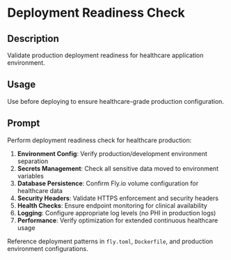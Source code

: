 # Deployment Readiness Check

## Description
Validate production deployment readiness for healthcare application environment.

## Usage
Use before deploying to ensure healthcare-grade production configuration.

## Prompt
Perform deployment readiness check for healthcare production:

1. **Environment Config**: Verify production/development environment separation
2. **Secrets Management**: Check all sensitive data moved to environment variables
3. **Database Persistence**: Confirm Fly.io volume configuration for healthcare data
4. **Security Headers**: Validate HTTPS enforcement and security headers
5. **Health Checks**: Ensure endpoint monitoring for clinical availability
6. **Logging**: Configure appropriate log levels (no PHI in production logs)
7. **Performance**: Verify optimization for extended continuous healthcare usage

Reference deployment patterns in `fly.toml`, `Dockerfile`, and production environment configurations.